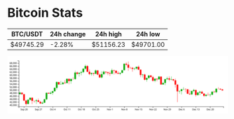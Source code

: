 # Bitcoin Stats

BTC/USDT|24h change|24h high|24h low|
|---|---|---|---|
|$49745.29|-2.28%|$51156.23|$49701.00|

<img src="./chart.svg">
